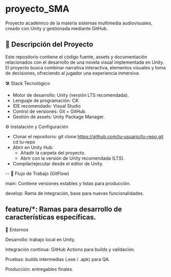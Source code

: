 # proyecto_SMA

Proyecto académico de la materia sistemas multimedia audiovisuales, creado con Unity y gestionada mediante GitHub.

📌 Descripción del Proyecto
---
Este repositorio contiene el código fuente, assets y documentación relacionados con el desarrollo de una novela visual implementada en Unity. El proyecto busca combinar narrativa interactiva, elementos visuales y toma de decisiones, ofreciendo al jugador una experiencia inmersiva.

🛠️ Stack Tecnológico

- Motor de desarrollo: Unity (versión LTS recomendada).
- Lenguaje de programación: C#.
- IDE recomendado: Visual Studio
- Control de versiones: Git + GitHub.
- Gestión de assets: Unity Package Manager.


⚙️ Instalación y Configuración

- Clonar el repositorio:
  git clone https://github.com/tu-usuario/tu-repo.git
  cd tu-repo
- Abrir en Unity Hub:
    - Añadir la carpeta del proyecto.
    - Abrir con la versión de Unity recomendada (LTS).
- Compilar/ejecutar desde el editor de Unity.

--
  🌱 Flujo de Trabajo (GitFlow)

main: Contiene versiones estables y listas para producción.

develop: Rama de integración, base para nuevas funcionalidades.

feature/*: Ramas para desarrollo de características específicas.
--
🧪 Entornos

Desarrollo: trabajo local en Unity.

Integración continua: GitHub Actions para builds y validación.

Pruebas: builds intermedias (.exe / .apk) para QA.

Producción: entregables finales.
